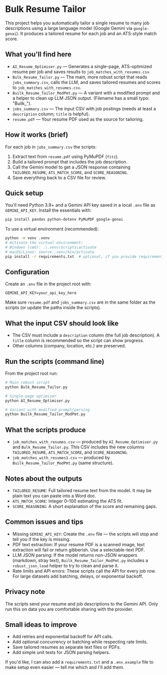 # Bulk Resume Tailor

This project helps you automatically tailor a single resume to many job descriptions using a large language model (Google Gemini via `google-genai`). It produces a tailored resume for each job and an ATS-style match score.

What you'll find here
---------------------
- `AI_Resume_Optimiser.py` — Generates a single-page, ATS-optimized resume per job and saves results to `job_matches_with_resumes.csv`.
- `Bulk_Resume_Tailor.py` — The main, more robust script that reads `jobs_summary.csv`, calls the LLM, and saves tailored resumes and scores to `job_matches_with_resumes.csv`.
- `Builk_Resume_Tailor_ModPmt.py` — A variant with a modified prompt and a helper to clean up LLM JSON output. (Filename has a small typo: "Builk_").
- `jobs_summary.csv` — The input CSV with job postings (needs at least a `description` column; `title` is helpful).
- `resume.pdf` — Your resume PDF used as the source for tailoring.

How it works (brief)
--------------------
For each job in `jobs_summary.csv` the scripts:

1. Extract text from `resume.pdf` using PyMuPDF (`fitz`).
2. Build a tailored prompt that includes the job description.
3. Call the Gemini model to get a JSON response containing `TAILORED_RESUME`, `ATS_MATCH_SCORE`, and `SCORE_REASONING`.
4. Save everything back to a CSV file for review.

Quick setup
-----------
You'll need Python 3.9+ and a Gemini API key saved in a local `.env` file as `GEMINI_API_KEY`. Install the essentials with:

```bash
pip install pandas python-dotenv PyMuPDF google-genai
```

To use a virtual environment (recommended):

```bash
python -m venv .venv
# Activate the virtual environment:
# Windows (cmd): .\.venv\Scripts\activate
# macOS/Linux: source .venv/bin/activate
pip install -r requirements.txt  # optional, if you provide requirements
```

Configuration
-------------
Create an `.env` file in the project root with:

```text
GEMINI_API_KEY=your_api_key_here
```

Make sure `resume.pdf` and `jobs_summary.csv` are in the same folder as the scripts (or update the paths inside the scripts).

What the input CSV should look like
----------------------------------
- The CSV must include a `description` column (the full job description). A `title` column is recommended so the script can show progress.
- Other columns (company, location, etc.) are preserved.

Run the scripts (command line)
-----------------------------
From the project root run:

```bash
# Main robust script
python Bulk_Resume_Tailor.py

# Single-page optimiser
python AI_Resume_Optimiser.py

# Variant with modified prompt/parsing
python Builk_Resume_Tailor_ModPmt.py
```

What the scripts produce
------------------------
- `job_matches_with_resumes.csv` — produced by `AI_Resume_Optimiser.py` and `Bulk_Resume_Tailor.py`. This CSV includes the new columns `TAILORED_RESUME`, `ATS_MATCH_SCORE`, and `SCORE_REASONING`.
- `job_matches_with_resumes1.csv` — produced by `Builk_Resume_Tailor_ModPmt.py` (same structure).

Notes about the outputs
-----------------------
- `TAILORED_RESUME`: Full tailored resume text from the model. It may be plain text you can paste into a Word doc.
- `ATS_MATCH_SCORE`: Integer 0–100 estimating the ATS fit.
- `SCORE_REASONING`: A short explanation of the score and remaining gaps.

Common issues and tips
----------------------
- Missing `GEMINI_API_KEY`: Create the `.env` file — the scripts will stop and tell you if the key is missing.
- PDF text extraction: If your resume PDF is a scanned image, text extraction will fail or return gibberish. Use a selectable-text PDF.
- LLM JSON parsing: If the model returns non-JSON wrappers (markdown, stray text), `Builk_Resume_Tailor_ModPmt.py` includes a `robust_json_load` helper to try to clean and parse it.
- Rate limits and API errors: These scripts call the API for every job row. For large datasets add batching, delays, or exponential backoff.

Privacy note
------------
The scripts send your resume and job descriptions to the Gemini API. Only run this on data you are comfortable sharing with the provider.

Small ideas to improve
---------------------
- Add retries and exponential backoff for API calls.
- Add optional concurrency or batching while respecting rate limits.
- Save tailored resumes as separate text files or PDFs.
- Add simple unit tests for JSON parsing helpers.

If you'd like, I can also add a `requirements.txt` and a `.env.example` file to make setup even easier — tell me which and I'll add them.

